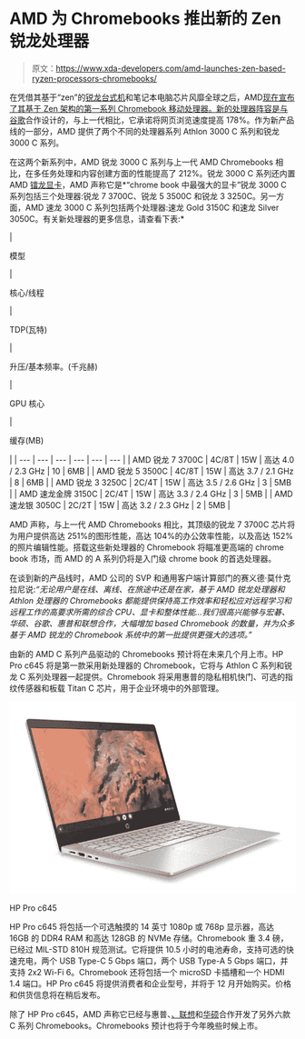 # AMD 为 Chromebooks 推出新的 Zen 锐龙处理器

> 原文：<https://www.xda-developers.com/amd-launches-zen-based-ryzen-processors-chromebooks/>

在凭借其基于“zen”的[锐龙台式机](https://www.xda-developers.com/amd-3rd-gen-ryzen-5-3600x-3400g-review/)和笔记本电脑芯片风靡全球之后，AMD[现在宣布了其基于 Zen 架构的第一系列 Chromebook 移动处理器。新的处理器阵容是与](https://ir.amd.com/news-events/press-releases/detail/969/amd-launches-first-zen-based-chromebook-mobile)[谷歌](https://www.xda-developers.com/tag/google/)合作设计的，与上一代相比，它承诺将网页浏览速度提高 178%。作为新产品线的一部分，AMD 提供了两个不同的处理器系列 Athlon 3000 C 系列和锐龙 3000 C 系列。

在这两个新系列中，AMD 锐龙 3000 C 系列与上一代 AMD Chromebooks 相比，在多任务处理和内容创建方面的性能提高了 212%。锐龙 3000 C 系列还内置 AMD [镭龙显卡](https://www.xda-developers.com/samsung-amd-partnership-hatch-game-streaming-galaxy-s10-5g/)，AMD 声称它是*“chrome book 中最强大的显卡”锐龙 3000 C 系列包括三个处理器:锐龙 7 3700C、锐龙 5 3500C 和锐龙 3 3250C。另一方面，AMD 速龙 3000 C 系列包括两个处理器:速龙 Gold 3150C 和速龙 Silver 3050C。有关新处理器的更多信息，请查看下表:*

| 

模型

 | 

核心/线程

 | 

TDP(瓦特)

 | 

升压/基本频率。(千兆赫)

 | 

GPU 核心

 | 

缓存(MB)

 |
| --- | --- | --- | --- | --- | --- |
| AMD 锐龙 7 3700C | 4C/8T | 15W | 高达 4.0 / 2.3 GHz | 10 | 6MB |
| AMD 锐龙 5 3500C | 4C/8T | 15W | 高达 3.7 / 2.1 GHz | 8 | 6MB |
| AMD 锐龙 3 3250C | 2C/4T | 15W | 高达 3.5 / 2.6 GHz | 3 | 5MB |
| AMD 速龙金牌 3150C | 2C/4T | 15W | 高达 3.3 / 2.4 GHz | 3 | 5MB |
| AMD 速龙银 3050C | 2C/2T | 15W | 高达 3.2 / 2.3 GHz | 2 | 5MB |

AMD 声称，与上一代 AMD Chromebooks 相比，其顶级的锐龙 7 3700C 芯片将为用户提供高达 251%的图形性能，高达 104%的办公效率性能，以及高达 152%的照片编辑性能。搭载这些新处理器的 Chromebook 将瞄准更高端的 chrome book 市场，而 AMD 的 A 系列仍将是入门级 chrome book 的首选处理器。

在谈到新的产品线时，AMD 公司的 SVP 和通用客户端计算部门的赛义德·莫什克拉尼说:*“无论用户是在线、离线、在旅途中还是在家，基于 AMD 锐龙处理器和 Athlon 处理器的 Chromebooks 都能提供保持高工作效率和轻松应对远程学习和远程工作的高要求所需的综合 CPU、显卡和整体性能...我们很高兴能够与宏碁、华硕、谷歌、惠普和联想合作，大幅增加 based Chromebook 的数量，并为众多基于 AMD 锐龙的 Chromebook 系统中的第一批提供更强大的选项。”*

由新的 AMD C 系列产品驱动的 Chromebooks 预计将在未来几个月上市。HP Pro c645 将是第一款采用新处理器的 Chromebook，它将与 Athlon C 系列和锐龙 C 系列处理器一起提供。Chromebook 将采用惠普的隐私相机快门、可选的指纹传感器和板载 Titan C 芯片，用于企业环境中的外部管理。

 <picture>![HP Pro c645 AMD Ryzen Athlon C-Series](img/6eea47d80d0144904decc9bfc5a28891.png)</picture> 

HP Pro c645

HP Pro c645 将包括一个可选触摸的 14 英寸 1080p 或 768p 显示器，高达 16GB 的 DDR4 RAM 和高达 128GB 的 NVMe 存储。Chromebook 重 3.4 磅，已经过 MIL-STD 810H 规范测试。它将提供 10.5 小时的电池寿命，支持可选的快速充电，两个 USB Type-C 5 Gbps 端口，两个 USB Type-A 5 Gbps 端口，并支持 2x2 Wi-Fi 6。Chromebook 还将包括一个 microSD 卡插槽和一个 HDMI 1.4 端口。HP Pro c645 将提供消费者和企业型号，并将于 12 月开始购买。价格和供货信息将在稍后发布。

除了 HP Pro c645，AMD 声称它已经与惠普、[、联想](https://www.xda-developers.com/tag/lenovo/)和[华硕](https://www.xda-developers.com/tag/asus/)合作开发了另外六款 C 系列 Chromebooks。Chromebooks 预计也将于今年晚些时候上市。